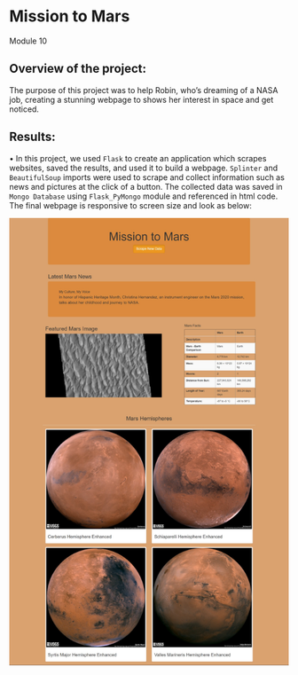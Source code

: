 # Mission to Mars
Module 10

## Overview of the project:
The purpose of this project was to help Robin, who’s dreaming of a NASA job, creating a stunning webpage to shows her interest in space and get noticed. 

## Results:
•	In this project, we used `Flask` to create an application which scrapes websites, saved the results, and used it to build a webpage. `Splinter` and `BeautifulSoup` imports were used to scrape and collect information such as news and pictures at the click of a button. The collected data was saved in `Mongo Database` using `Flask_PyMongo` module and referenced in html code. The final webpage is responsive to screen size and look as below:

![Mission_to_Mars](Resources/Mission_to_Mars.png)
